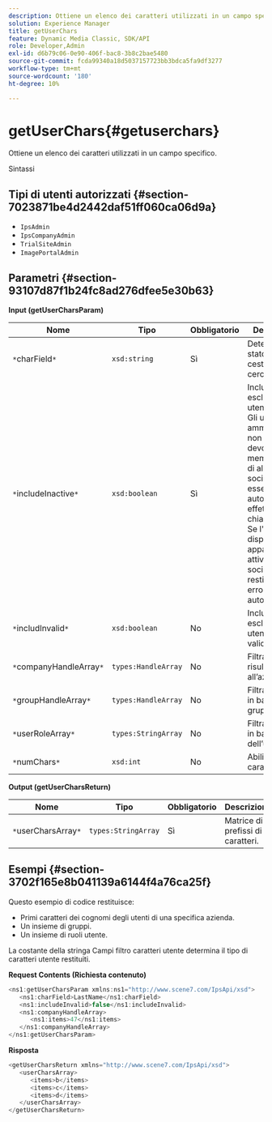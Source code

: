 ```yaml
---
description: Ottiene un elenco dei caratteri utilizzati in un campo specifico.
solution: Experience Manager
title: getUserChars
feature: Dynamic Media Classic, SDK/API
role: Developer,Admin
exl-id: d6b79c06-0e90-406f-bac8-3b8c2bae5480
source-git-commit: fcda99340a18d5037157723bb3bdca5fa9df3277
workflow-type: tm+mt
source-wordcount: '180'
ht-degree: 10%

---
```


# getUserChars{#getuserchars}

Ottiene un elenco dei caratteri utilizzati in un campo specifico.

Sintassi

## Tipi di utenti autorizzati {#section-7023871be4d2442daf51ff060ca06d9a}

* `IpsAdmin`
* `IpsCompanyAdmin`
* `TrialSiteAdmin`
* `ImagePortalAdmin`

## Parametri {#section-93107d87f1b24fc8ad276dfee5e30b63}

**Input (getUserCharsParam)**

| Nome | Tipo | Obbligatorio | Descrizione |
|---|---|---|---|
| `*`charField`*` | `xsd:string` | Sì | Determina lo stato del cestino da cercare. |
| `*`includeInactive`*` | `xsd:boolean` | Sì | Includi o escludi gli utenti inattivi. Gli utenti amministratori non IPS devono essere membri attivi di almeno una società per essere autorizzati a effettuare chiamate API. Se l&#39;utente non dispone di appartenenze attive alla società, verrà restituito un errore di autorizzazione. |
| `*`includInvalid`*` | `xsd:boolean` | No | Includere o escludere utenti non validi. |
| `*`companyHandleArray`*` | `types:HandleArray` | No | Filtrare i risultati in base all’azienda. |
| `*`groupHandleArray`*` | `types:HandleArray` | No | Filtra i risultati in base ai gruppi. |
| `*`userRoleArray`*` | `types:StringArray` | No | Filtra i risultati in base al ruolo dell’utente. |
| `*`numChars`*` | `xsd:int` | No | Abilita >1 carattere. |

**Output (getUserCharsReturn)**

| Nome | Tipo | Obbligatorio | Descrizione |
|---|---|---|---|
| `*`userCharsArray`*` | `types:StringArray` | Sì | Matrice di prefissi di caratteri. |

## Esempi {#section-3702f165e8b041139a6144f4a76ca25f}

Questo esempio di codice restituisce:

* Primi caratteri dei cognomi degli utenti di una specifica azienda.
* Un insieme di gruppi.
* Un insieme di ruoli utente.

La costante della stringa Campi filtro caratteri utente determina il tipo di caratteri utente restituiti.

**Request Contents (Richiesta contenuto)**

```java
<ns1:getUserCharsParam xmlns:ns1="http://www.scene7.com/IpsApi/xsd">
   <ns1:charField>LastName</ns1:charField>
   <ns1:includeInvalid>false</ns1:includeInvalid>
   <ns1:companyHandleArray>
      <ns1:items>47</ns1:items>
   </ns1:companyHandleArray>
</ns1:getUserCharsParam>
```

**Risposta**

```java
<getUserCharsReturn xmlns="http://www.scene7.com/IpsApi/xsd">
   <userCharsArray>
      <items>b</items>
      <items>c</items>
      <items>d</items>
   </userCharsArray>
</getUserCharsReturn>
```
